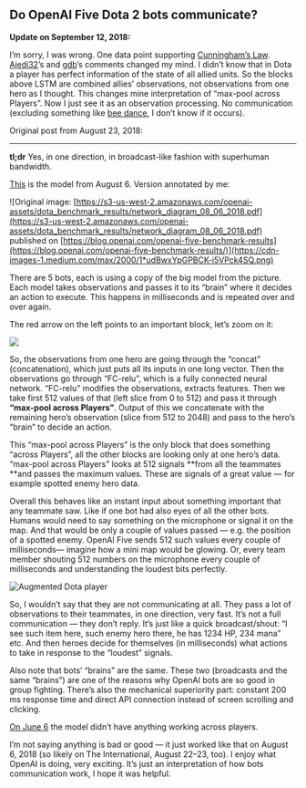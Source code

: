 
## Do OpenAI Five Dota 2 bots communicate?

**Update on September 12, 2018:**

I’m sorry, I was wrong. One data point supporting [Cunningham’s Law](https://meta.wikimedia.org/wiki/Cunningham%27s_Law). [Ajedi32](https://news.ycombinator.com/item?id=17968829)’s and [gdb](https://twitter.com/gdb/status/1039912132622442496)’s comments changed my mind. I didn’t know that in Dota a player has perfect information of the state of all allied units. So the blocks above LSTM are combined allies’ observations, not observations from one hero as I thought. This changes mine interpretation of “max-pool across Players”. Now I just see it as an observation processing. No communication (excluding something like [bee dance](https://en.wikipedia.org/wiki/Waggle_dance), I don’t know if it occurs).

Original post from August 23, 2018:

***

**tl;dr** Yes, in one direction, in broadcast-like fashion with superhuman bandwidth.

[This](https://s3-us-west-2.amazonaws.com/openai-assets/dota_benchmark_results/network_diagram_08_06_2018.pdf) is the model from August 6. Version annotated by me:

![Original image: [https://s3-us-west-2.amazonaws.com/openai-assets/dota_benchmark_results/network_diagram_08_06_2018.pdf](https://s3-us-west-2.amazonaws.com/openai-assets/dota_benchmark_results/network_diagram_08_06_2018.pdf) published on [https://blog.openai.com/openai-five-benchmark-results](https://blog.openai.com/openai-five-benchmark-results/)](https://cdn-images-1.medium.com/max/2000/1*udBwxYpGPBCK-i5VPck4SQ.png)

There are 5 bots, each is using a copy of the big model from the picture. Each model takes observations and passes it to its “brain” where it decides an action to execute. This happens in milliseconds and is repeated over and over again.

The red arrow on the left points to an important block, let’s zoom on it:

![](https://cdn-images-1.medium.com/max/2000/1*A5Vpvxg5rB3qajdOC7d0Yg.png)

So, the observations from one hero are going through the “concat” (concatenation), which just puts all its inputs in one long vector. Then the observations go through “FC-relu”, which is a fully connected neural network. “FC-relu” modifies the observations, extracts features. Then we take first 512 values of that (left slice from 0 to 512) and pass it through **“max-pool across Players”**. Output of this we concatenate with the remaining hero’s observation (slice from 512 to 2048) and pass to the hero’s “brain” to decide an action.

This “max-pool across Players” is the only block that does something “across Players”, all the other blocks are looking only at one hero’s data. “max-pool across Players” looks at 512 signals **from all the teammates **and passes the maximum values. These are signals of a great value — for example spotted enemy hero data.

Overall this behaves like an instant input about something important that any teammate saw. Like if one bot had also eyes of all the other bots. Humans would need to say something on the microphone or signal it on the map. And that would be only a couple of values passed — e.g. the position of a spotted enemy. OpenAI Five sends 512 such values every couple of milliseconds— imagine how a mini map would be glowing. Or, every team member shouting 512 numbers on the microphone every couple of milliseconds and understanding the loudest bits perfectly.

![Augmented Dota player](https://cdn-images-1.medium.com/max/2000/1*xE6LyOzFmzQwphaRvCJgHA.jpeg)

So, I wouldn’t say that they are not communicating at all. They pass a lot of observations to their teammates, in one direction, very fast. It’s not a full communication — they don’t reply. It’s just like a quick broadcast/shout: “I see such item here, such enemy hero there, he has 1234 HP, 234 mana” etc. And then heroes decide for themselves (in milliseconds) what actions to take in response to the “loudest” signals.

Also note that bots’ “brains” are the same. These two (broadcasts and the same “brains”) are one of the reasons why OpenAI bots are so good in group fighting. There’s also the mechanical superiority part: constant 200 ms response time and direct API connection instead of screen scrolling and clicking.

[On June 6](https://d4mucfpksywv.cloudfront.net/research-covers/openai-five/network-architecture.pdf) the model didn’t have anything working across players.

I’m not saying anything is bad or good — it just worked like that on August 6, 2018 (so likely on The International, August 22–23, too). I enjoy what OpenAI is doing, very exciting. It’s just an interpretation of how bots communication work, I hope it was helpful.
